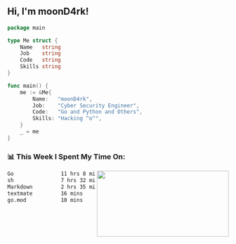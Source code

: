<h2> Hi, I'm moonD4rk!</h2>

```go
package main

type Me struct {
	Name   string
	Job    string
	Code   string
	Skills string
}

func main() {
	me := &Me{
		Name:   "moonD4rk",
		Job:    "Cyber Security Engineer",
		Code:   "Go and Python and Others",
		Skills: "Hacking ^o^",
	}
	_ = me
}
```

<h3>📊 This Week I Spent My Time On:</h3>
<img align='right' src="https://github-readme-stats.vercel.app/api?username=moond4rk&show_icons=true&theme=radical", width="300" height="150">

<!--START_SECTION:waka-->

```txt
Go               11 hrs 8 mins   ████████████▓░░░░░░░░░░░░   50.33 %
sh               7 hrs 32 mins   ████████▓░░░░░░░░░░░░░░░░   34.06 %
Markdown         2 hrs 35 mins   ███░░░░░░░░░░░░░░░░░░░░░░   11.69 %
textmate         16 mins         ▒░░░░░░░░░░░░░░░░░░░░░░░░   01.23 %
go.mod           10 mins         ▒░░░░░░░░░░░░░░░░░░░░░░░░   00.78 %
```

<!--END_SECTION:waka-->


